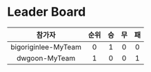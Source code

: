 # Leader Board


| 참가자 | 순위 | 승 | 무 | 패 |
|:---:|:---:|:---:|:---:|:---:|
| bigoriginlee-MyTeam | 0 | 1 | 0 | 0 |
| dwgoon-MyTeam | 1 | 0 | 0 | 1 |